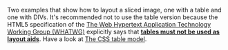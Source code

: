 Two examples that show how to layout a sliced image, one with a table and one with DIVs. It's recommended not to use the table version because the HTML5 specification of the [The Web Hypertext Application Technology Working Group (WHATWG)](http://whatwg.org) explicitly says that **[tables must not be used as layout aids](http://www.whatwg.org/specs/web-apps/current-work/multipage/tabular-data.html#the-table-element)**. Have a look at [The CSS table model](http://www.w3.org/TR/CSS21/tables.html#table-display).